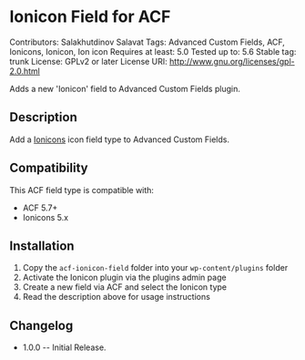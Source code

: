 # Ionicon Field for ACF
Contributors: Salakhutdinov Salavat
Tags: Advanced Custom Fields, ACF, Ionicons, Ionicon, Ion icon
Requires at least: 5.0
Tested up to: 5.6
Stable tag: trunk
License: GPLv2 or later
License URI: http://www.gnu.org/licenses/gpl-2.0.html

Adds a new 'Ionicon' field to Advanced Custom Fields plugin.

## Description

Add a [Ionicons](https://ionicons.com/) icon field type to Advanced Custom Fields.

## Compatibility

This ACF field type is compatible with:
* ACF 5.7+
* Ionicons 5.x

## Installation

1. Copy the `acf-ionicon-field` folder into your `wp-content/plugins` folder
2. Activate the Ionicon plugin via the plugins admin page
3. Create a new field via ACF and select the Ionicon type
4. Read the description above for usage instructions

## Changelog

- 1.0.0
-- Initial Release.